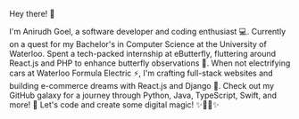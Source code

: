 Hey there! 👋 

I'm Anirudh Goel, a software developer and coding enthusiast 💻. Currently on a quest for my Bachelor's in Computer Science at the University of Waterloo. Spent a tech-packed internship at eButterfly, fluttering around React.js and PHP to enhance butterfly observations 🦋. When not electrifying cars at Waterloo Formula Electric ⚡, I'm crafting full-stack websites and building e-commerce dreams with React.js and Django 🚀. Check out my GitHub galaxy for a journey through Python, Java, TypeScript, Swift, and more! 🌌 Let's code and create some digital magic! ✨👨‍💻✨

<!--
**AnirudhGoel2004/AnirudhGoel2004** is a ✨ _special_ ✨ repository because its `README.md` (this file) appears on your GitHub profile.

Here are some ideas to get you started:

- 🔭 I’m currently working on ...
- 🌱 I’m currently learning ...
- 👯 I’m looking to collaborate on ...
- 🤔 I’m looking for help with ...
- 💬 Ask me about ...
- 📫 How to reach me: ...
- 😄 Pronouns: ...
- ⚡ Fun fact: ...
-->
